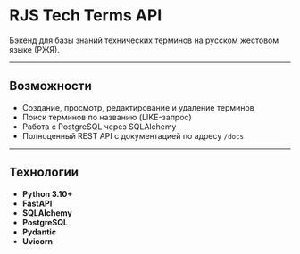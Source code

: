 # RJS Tech Terms API

Бэкенд для базы знаний технических терминов на русском жестовом языке (РЖЯ).

---

##  Возможности

-  Создание, просмотр, редактирование и удаление терминов
-  Поиск терминов по названию (LIKE-запрос)
-  Работа с PostgreSQL через SQLAlchemy
-  Полноценный REST API с документацией по адресу `/docs`

---

##  Технологии

- **Python 3.10+**
- **FastAPI**
- **SQLAlchemy**
- **PostgreSQL**
- **Pydantic**
- **Uvicorn**
